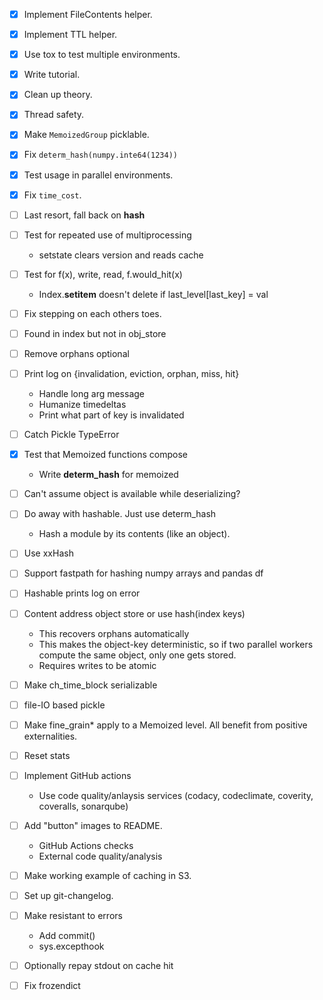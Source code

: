 - [x] Implement FileContents helper.
- [x] Implement TTL helper.
- [x] Use tox to test multiple environments.
- [x] Write tutorial.
- [x] Clean up theory.
- [x] Thread safety.
- [x] Make `MemoizedGroup` picklable.
- [x] Fix `determ_hash(numpy.inte64(1234))`
- [x] Test usage in parallel environments.
- [x] Fix `time_cost`.

- [ ] Last resort, fall back on __hash__
- [ ] Test for repeated use of multiprocessing
  - setstate clears version and reads cache
- [ ] Test for f(x), write, read, f.would_hit(x)
  - Index.__setitem__ doesn't delete if last_level[last_key] = val
- [ ] Fix stepping on each others toes.
- [ ] Found in index but not in obj_store
- [ ] Remove orphans optional
- [ ] Print log on {invalidation, eviction, orphan, miss, hit}
  - Handle long arg message
  - Humanize timedeltas
  - Print what part of key is invalidated
- [ ] Catch Pickle TypeError
- [x] Test that Memoized functions compose
  - Write __determ_hash__ for memoized
- [ ] Can't assume object is available while deserializing?

- [ ] Do away with hashable. Just use determ_hash
  - Hash a module by its contents (like an object).
- [ ] Use xxHash
- [ ] Support fastpath for hashing numpy arrays and pandas df
- [ ] Hashable prints log on error
- [ ] Content address object store or use hash(index keys)
  - This recovers orphans automatically
  - This makes the object-key deterministic, so if two parallel workers compute the same object, only one gets stored.
  - Requires writes to be atomic
- [ ] Make ch_time_block serializable
- [ ] file-IO based pickle
- [ ] Make fine_grain* apply to a Memoized level. All benefit from positive externalities.

- [ ] Reset stats
- [ ] Implement GitHub actions
  - Use code quality/anlaysis services (codacy, codeclimate, coverity, coveralls, sonarqube)
- [ ] Add "button" images to README.
  - GitHub Actions checks
  - External code quality/analysis
- [ ] Make working example of caching in S3.
- [ ] Set up git-changelog.
- [ ] Make resistant to errors
  - Add commit()
  - sys.excepthook
- [ ] Optionally repay stdout on cache hit
- [ ] Fix frozendict
